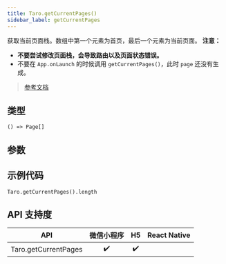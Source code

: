 ```yaml
---
title: Taro.getCurrentPages()
sidebar_label: getCurrentPages
---
```


获取当前页面栈。数组中第一个元素为首页，最后一个元素为当前页面。
__注意：__
- __不要尝试修改页面栈，会导致路由以及页面状态错误。__
- 不要在 `App.onLaunch` 的时候调用 `getCurrentPages()`，此时 `page` 还没有生成。

> [参考文档](https://developers.weixin.qq.com/miniprogram/dev/reference/api/getCurrentPages.html)

## 类型

```tsx
() => Page[]
```

## 参数

## 示例代码

```tsx
Taro.getCurrentPages().length
```

## API 支持度

| API | 微信小程序 | H5 | React Native |
| :---: | :---: | :---: | :---: |
| Taro.getCurrentPages | ✔️ | ✔️ |  |
